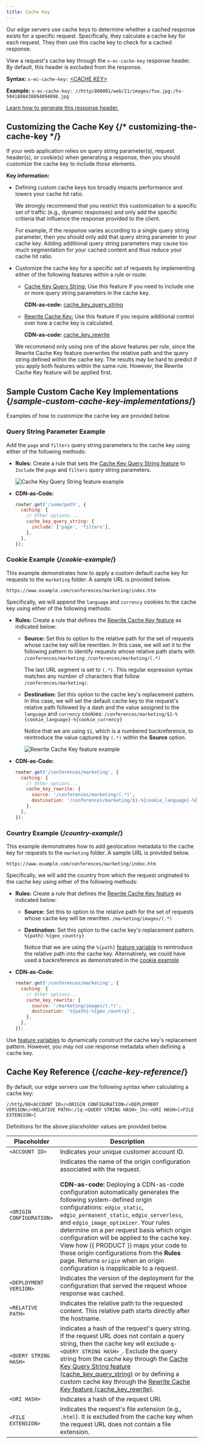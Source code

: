 ```yaml
---
title: Cache Key
---
```


Our edge servers use cache keys to determine whether a cached response exists for a specific request. Specifically, they calculate a cache key for each request. They then use this cache key to check for a cached response. 

View a request's cache key through the `x-ec-cache-key` response header. By default, this header is excluded from the response. 

**Syntax:** `x-ec-cache-key:` [&lt;CACHE KEY>](#cache-key-reference)

**Example:** `x-ec-cache-key: //http/800001/web/21/images/foo.jpg:/hs-5041808438894094098.jpg`

[Learn how to generate this response header.](/guides/performance/response#requesting-debug-cache-information)

## Customizing the Cache Key {/* customizing-the-cache-key */}

If your web application relies on query string parameter(s), request header(s), or cookie(s) when generating a response, then you should customize the cache key to include those elements. 

**Key information:**

-   Defining custom cache keys too broadly impacts performance and lowers your cache hit ratio. 

    We strongly recommend that you restrict this customization to a specific set of traffic (e.g., dynamic responses) and only add the specific critieria that influence the response provided to the client.

    For example, if the response varies according to a single query string parameter, then you should only add that query string parameter to your cache key. Adding additional query string parameters may cause too much segmentation for your cached content and thus reduce your cache hit ratio.

-   Customize the cache key for a specific set of requests by implementing either of the following features within a rule or route:

    -   [Cache Key Query String:](/guides/performance/rules/features#cache-key-query-string) Use this feature if you need to include one or more query string parameters in the cache key.

        **CDN-as-code:** [cache_key_query_string](/docs/api/core/interfaces/types.Caching.html#cache_key_query_string) 

    -   [Rewrite Cache Key:](/guides/performance/rules/features#rewrite-cache-key) Use this feature if you require additional control over how a cache key is calculated.

        **CDN-as-code:** [cache_key_rewrite](/docs/api/core/interfaces/types.Caching.html#cache_key_rewrite) 

    <Callout type="tip">
	
	  We recommend only using one of the above features per rule, since the Rewrite Cache Key feature overwrites the relative path and the query string defined within the cache key. The results may be hard to predict if you apply both features within the same rule. However, the Rewrite Cache Key feature will be applied first.
	
	</Callout>

## Sample Custom Cache Key Implementations {/*sample-custom-cache-key-implementations*/}

Examples of how to customize the cache key are provided below.

### Query String Parameter Example

Add the `page` and `filters` query string parameters to the cache key using either of the following methods:
-   **Rules:** Create a rule that sets the [Cache Key Query String feature](/guides/performance/rules/features#cache-key-query-string) to `Include` the `page` and `filters` query string parameters.

    ![Cache Key Query String feature example](/images/v7/performance/cache-key-query-string-example.png?width=450)

-   **CDN-as-Code:** 

    ```js filename="./routes.js"
    router.get('/some/path', {
      caching: {
        // Other options...
        cache_key_query_string: {
          include: ['page', 'filters'],
        },
      },
    });
    ```

### Cookie Example {/*cookie-example*/}

This example demonstrates how to apply a custom default cache key for requests to the `marketing` folder. A sample URL is provided below.

`https://www.example.com/conferences/marketing/index.htm`

Specifically, we will append the `language` and `currency` cookies to the cache key using either of the following methods:

-   **Rules:** Create a rule that defines the [Rewrite Cache Key feature](/guides/performance/rules/features#rewrite-cache-key) as indicated below:
    -   **Source:** Set this to option to the relative path for the set of requests whose cache key will be rewritten. In this case, we will set it to the following pattern to identify requests whose relative path starts with `/conferences/marketing`:
        `/conferences/marketing/(.*)`
		
		The last URL segment is set to `(.*)`. This regular expression syntax matches any number of characters that follow `/conferences/marketing/`. 

    -   **Destination:** Set this option to the cache key's replacement pattern. In this case, we will set the default cache key to the request's relative path followed by a dash and the value assigned to the `language` and `currency` cookies:
        `/conferences/marketing/$1-%{cookie_language}-%{cookie_currency}`

        Notice that we are using `$1`, which is a numbered backreference, to reintroduce the value captured by `(.*)` within the **Source** option.
		
        ![Rewrite Cache Key feature example](/images/v7/performance/rewrite-cache-key-example.png?width=450)

-   **CDN-as-Code:** 

    ```js filename="./routes.js"
    router.get('/conferences/marketing', {
      caching: {
        // Other options...
        cache_key_rewrite: {
          source: '/conferences/marketing/(.*)',
          destination: '/conferences/marketing/$1-%{cookie_language}-%{cookie_currency}',
        },
      },
    });
    ```
### Country Example {/*country-example*/}

This example demonstrates how to add geolocation metadata to the cache key for requests to the `marketing` folder. A sample URL is provided below.

`https://www.example.com/conferences/marketing/index.htm`

Specifically, we will add the country from which the request originated to the cache key using either of the following methods:

-   **Rules:** Create a rule that defines the [Rewrite Cache Key feature](/guides/performance/rules/features#rewrite-cache-key) as indicated below:
    -   **Source:** Set this to option to the relative path for the set of requests whose cache key will be rewritten.
        `/marketing/images/(.*)`
    -   **Destination:** Set this option to the cache key's replacement pattern.
        `%{path}-%{geo_country}`
		
		Notice that we are using the `%{path}` [feature variable](/guides/performance/rules/feature_variables) to reintroduce the relative path into the cache key. Alternatively, we could have used a backreference as demonstrated in the [cookie example](#cookie-example)

-   **CDN-as-Code:** 

    ```js filename="./routes.js"
    router.get('/conferences/marketing', {
      caching: {
        // Other options...
        cache_key_rewrite: {
          source: '/marketing/images/(.*)',
          destination: '%{path}-%{geo_country}',
        },
      },
    });
    ```

<Callout type="tip">

  Use [feature variables](/guides/performance/rules/feature_variables) to dynamically construct the cache key's replacement pattern. However, you may not use response metadata when defining a cache key.

</Callout>

## Cache Key Reference {/*cache-key-reference*/}

By default, our edge servers use the following syntax when calculating a cache key:

`//http/80<ACCOUNT ID>/<ORIGIN CONFIGURATION>/<DEPLOYMENT VERSION>/<RELATIVE PATH>:/[q-<QUERY STRING HASH>_]hs-<URI HASH>[<FILE EXTENSION>]`

Definitions for the above placeholder values are provided below.

| Placeholder              | Description                                                                                                                                                                                                                                                                                                                                                                                                                                                                                                                                                                                              |
| ------------------------ | -------------------------------------------------------------------------------------------------------------------------------------------------------------------------------------------------------------------------------------------------------------------------------------------------------------------------------------------------------------------------------------------------------------------------------------------------------------------------------------------------------------------------------------------------------------------------------------------------------- |
| `<ACCOUNT ID>`           | Indicates your unique customer account ID.                                                                                                                                                                                                                                                                                                                                                                                                                                                                                                                                                               |
| `<ORIGIN CONFIGURATION>` | Indicates the name of the origin configuration associated with the request. <br /><br />**CDN-as-code:** Deploying a CDN-as-code configuration automatically generates the following system-defined origin configurations: `edgio_static`, `edgio_permanent_static`, `edgio_serverless`, and `edgio_image_optimizer`. Your rules determine on a per request basis which origin configuration will be applied to the cache key. View how {{ PRODUCT }} maps your code to these origin configurations from the **Rules** page. Returns `origin` when an origin configuration is inapplicable to a request. |
| `<DEPLOYMENT VERSION>`   | Indicates the version of the deployment for the configuration that served the request whose response was cached.                                                                                                                                                                                                                                                                                                                                                                                                                                                                                         |
| `<RELATIVE PATH>`        | Indicates the relative path to the requested content. This relative path starts directly after the hostname.                                                                                                                                                                                                                                                                                                                                                                                                                                                                                             |
| `<QUERY STRING HASH>`    | Indicates a hash of the request's query string. If the request URL does not contain a query string, then the cache key will exclude `q-<QUERY STRING HASH>_`. <Callout type="tip">Exclude the query string from the cache key through the [Cache Key Query String feature (cache_key_query_string)](/guides/performance/rules/features#cache-key-query-string) or by defining a custom cache key through the [Rewrite Cache Key feature (cache_key_rewrite)](/guides/performance/rules/features#rewrite-cache-key).</Callout>                                                                            |
| `<URI HASH>`             | Indicates a hash of the request URI.                                                                                                                                                                                                                                                                                                                                                                                                                                                                                                                                                                     |
| `<FILE EXTENSION>`       | Indicates the request's file extension (e.g., `.html`). It is excluded from the cache key when the request URL does not contain a file extension.                                                                                                                                                                                                                                                                                                                                                                                                                                                        |

